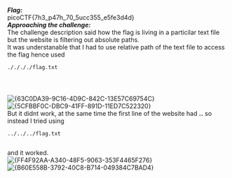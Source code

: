 ***Flag:*** <br>
picoCTF{7h3_p47h_70_5ucc355_e5fe3d4d} <br>
***Approaching the challenge:***
<br> The challenge description said how the flag is living in a particilar text file but the website is filtering out absolute paths. <br>
It was understanable that I had to use relative path of the text file to access the flag hence used 
```
././././flag.txt




```
![{63C0DA39-9C16-4D9C-842C-13E57C69754C}](https://github.com/user-attachments/assets/6dfeeb01-e92d-4825-b6b5-84ecba0e4e16) <br>
![{5CFBBF0C-DBC9-41FF-891D-11ED7C522320}](https://github.com/user-attachments/assets/081faf01-fe8b-479f-965c-1d8dad5e6c0a) <br>
But it didnt work, at the same time the first line of the website had **..** so instead I tried using 
```
../../../flag.txt


```
and it worked. <br>
![{FF4F92AA-A340-48F5-9063-353F4465F276}](https://github.com/user-attachments/assets/f84992e7-1d78-4d04-b21d-32a6dc2db989) <br>
![{B60E558B-3792-40C8-B714-049384C7BAD4}](https://github.com/user-attachments/assets/48f1e18f-b9d9-4091-a18f-924e61bec204)
